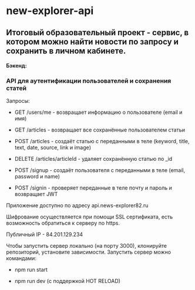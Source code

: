 # new-explorer-api

## Итоговый образовательный проект - сервис, в котором можно найти новости по запросу и сохранить в личном кабинете.

#### Бэкенд:

### API для аутентификации пользователей и сохранения статей

Запросы:

* GET /users/me - возвращает информацию о пользователе (email и имя) 

* GET /articles - возвращает все сохранённые пользователем статьи

* POST /articles - создаёт статью с переданными в теле (keyword, title, text, date, source, link и image)

* DELETE /articles/articleId - удаляет сохранённую статью  по _id

* POST /signup - создаёт пользователя с переданными в теле (email, password и name)

* POST /signin - проверяет переданные в теле почту и пароль и возвращает JWT

Приложение доступно по адресу api.news-explorer82.ru

Шифрование осуществляется при помощи SSL сертификата, есть возможность обратиться к серверу по https.

Публичный IP - 84.201.129.234

Чтобы запустить сервер локально (на порту 3000), клонируйте репозиторий, установите зависимости. Запустить сервер можно командами:

* npm run start

* npm run dev (с поддержкой HOT RELOAD)

